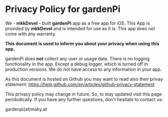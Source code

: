 # Privacy Policy for gardenPi

We - **mkkDevel** - built **gardenPi** app as a free app for iOS. 
This App is provided by **mkkDevel** and is intended for use as it is.
This app does not come with any warranty.


**This document is used to inform you about your privacy when using this app.**


gardenPi does **not** collect any user or usage data.
There is no logging functionality in the app. Except a debug logger, which is turned off in production versions.
We do not have access to any information in your app.

As this document is hosted on Github you may want to read also their privay statement:
https://help.github.com/en/articles/github-privacy-statement


This privacy policy may change in future. So, to stay updated visit this page peridodically.
If you have any further questions, don't hesitate to contact us:

gardenpi(at)maky.at
